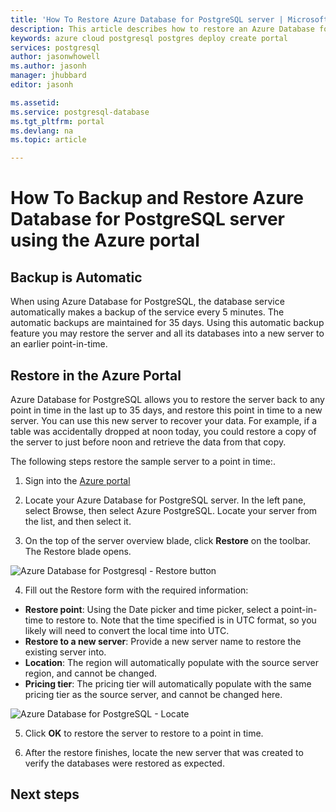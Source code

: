```yaml
---
title: 'How To Restore Azure Database for PostgreSQL server | Microsoft Docs'
description: This article describes how to restore an Azure Database for PostgreSQL server using Azure portal user interface.
keywords: azure cloud postgresql postgres deploy create portal
services: postgresql
author: jasonwhowell
ms.author: jasonh
manager: jhubbard
editor: jasonh

ms.assetid: 
ms.service: postgresql-database
ms.tgt_pltfrm: portal
ms.devlang: na
ms.topic: article

---
```

# How To Backup and Restore Azure Database for PostgreSQL server using the Azure portal

## Backup is Automatic
When using Azure Database for PostgreSQL, the database service automatically makes a backup of the service every 5 minutes. The automatic backups are maintained for 35 days. 
Using this automatic backup feature you may restore the server and all its databases into a new server to an earlier point-in-time. 

## Restore in the Azure Portal
Azure Database for PostgreSQL allows you to restore the server back to any point in time in the last up to 35 days, and restore this point in time to a new server. You can use this new server to recover your data. For example, if a table was accidentally dropped at noon today, you could restore a copy of the server to just before noon and retrieve the data from that copy.


The following steps restore the sample server to a point in time:.
1.	Sign into the [Azure portal](https://portal.azure.com/)

2.	Locate your Azure Database for PostgreSQL server. In the left pane, select Browse, then select Azure PostgreSQL.
Locate your server from the list, and then select it.

3.	On the top of the server overview blade, click **Restore** on the toolbar. The Restore blade opens.

![Azure Database for Postgresql - Restore button](./media/postgresql-howto-restore-server-portal/1_server.png)

4. Fill out the Restore form with the required information:
- **Restore point**: Using the Date picker and time picker, select a point-in-time to restore to. Note that the time specified is in UTC format, so you likely will need to convert the local time into UTC.
- **Restore to a new server**: Provide a new server name to restore the existing server into.
- **Location**: The region will automatically populate with the source server region, and cannot be changed.
- **Pricing tier**: The pricing tier will automatically populate with the same pricing tier as the source server, and cannot be changed here. 

![Azure Database for PostgreSQL - Locate ](./media/postgresql-howto-restore-server-portal/2_restore.png)

5. Click **OK** to restore the server to restore to a point in time. 

6. After the restore finishes, locate the new server that was created to verify the databases were restored as expected.

## Next steps
